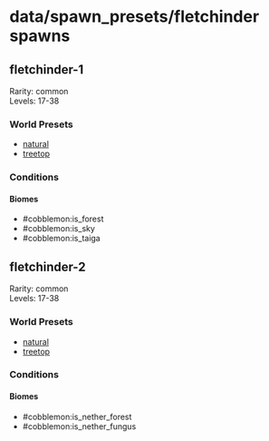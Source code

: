 # data/spawn_presets/fletchinder spawns  
  
## fletchinder-1  
Rarity: common  
Levels: 17-38  
  
### World Presets  
* [natural](/data/world_presets/natural.md)  
* [treetop](/data/world_presets/treetop.md)  
  
### Conditions  
  
#### Biomes  
  * #cobblemon:is_forest
  * #cobblemon:is_sky
  * #cobblemon:is_taiga
  
  
## fletchinder-2  
Rarity: common  
Levels: 17-38  
  
### World Presets  
* [natural](/data/world_presets/natural.md)  
* [treetop](/data/world_presets/treetop.md)  
  
### Conditions  
  
#### Biomes  
  * #cobblemon:is_nether_forest
  * #cobblemon:is_nether_fungus
  
